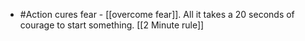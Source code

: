 - #Action cures fear - [[overcome fear]]. All it takes a 20 seconds of courage to start something. [[2 Minute rule]]
